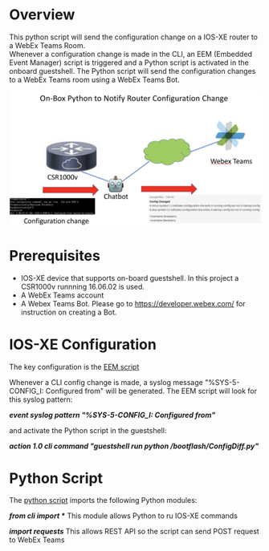 # Overview
This python script will send the configuration change on a IOS-XE router to a WebEx Teams Room.  
Whenever a configuration change is made in the CLI, an EEM (Embedded Event Manager) script is triggered and a Python script is activated in the onboard guestshell.  The Python script will send the configuration changes to a WebEx Teams room using a WebEx Teams Bot.

![](./ChatBot.png)


# Prerequisites
- IOS-XE device that supports on-board guestshell.  In this project a CSR1000v runnning 16.06.02 is used.
- A WebEx Teams account
- A Webex Teams Bot.  Please go to https://developer.webex.com/ for instruction on creating a Bot.

# IOS-XE Configuration
The key configuration is the [EEM script](./EEM.cfg)

Whenever a CLI config change is made, a syslog message "%SYS-5-CONFIG_I: Configured from" will be generated.  The EEM script will look for this syslog pattern:

   **_event syslog pattern "%SYS-5-CONFIG_I: Configured from"_**

and activate the Python script in the guestshell:

   **_action 1.0 cli command "guestshell run python /bootflash/ConfigDiff.py"_**

# Python Script
The [python script](./ConfigDiff.py) imports the following Python modules:

   **_from cli import \*_**  This module allows Python to ru IOS-XE commands
   
   **_import requests_**     This allows REST API so the script can send POST request to WebEx Teams
